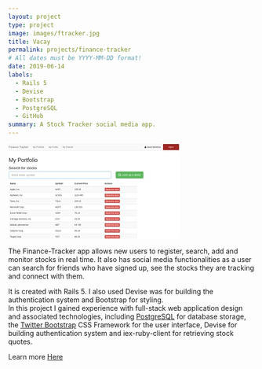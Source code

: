 ```yaml
---
layout: project
type: project
image: images/ftracker.jpg
title: Vacay
permalink: projects/finance-tracker
# All dates must be YYYY-MM-DD format!
date: 2019-06-14
labels:
  - Rails 5
  - Devise
  - Bootstrap
  - PostgreSQL
  - GitHub
summary: A Stock Tracker social media app.
---
```


<img class="ui medium right floated rounded image" src="../images/ftracker1.jpg">

The Finance-Tracker app allows new users to register, search, add and monitor stocks in real time. It also has social media functionalities as a user can search for friends who have signed up, see the stocks they are tracking and connect with them.

It is created with Rails 5. I also used Devise was for building the authentication system and Bootstrap for styling.  
In this project I gained experience with full-stack web application design and associated technologies, including [PostgreSQL](https://www.postgresql.org/) for database storage, the [Twitter Bootstrap](http://getbootstrap.com/) CSS Framework for the user interface, Devise for building authentication system and iex-ruby-client for retrieving stock quotes. 
 
Learn more <a href="https://github.com/PJMantoss/finance-tracker"><i class="large github icon"></i>Here</a>
